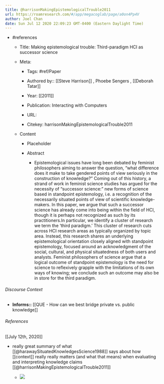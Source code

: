 ```yaml
---
title: @harrisonMakingEpistemologicalTrouble2011
url: https://roamresearch.com/#/app/megacoglab/page/a0on4Pp4V
author: Joel Chan
date: Sun Jul 12 2020 22:09:23 GMT-0400 (Eastern Daylight Time)
---
```


- #references

    - Title: Making epistemological trouble: Third-paradigm HCI as successor science

    - Meta:

        - Tags: #ref/Paper

        - Authored by::  [[Steve Harrison]] ,  Phoebe Sengers ,  [[Deborah Tatar]]

        - Year: [[2011]]

        - Publication: Interacting with Computers

        - URL:

        - Citekey: harrisonMakingEpistemologicalTrouble2011

    - Content

        - Placeholder

        - Abstract

            - Epistemological issues have long been debated by feminist philosophers aiming to answer the question, “what difference does it make to take gendered points of view seriously in the construction of knowledge?” Coming out of this history, a strand of work in feminist science studies has argued for the necessity of “successor science:” new forms of science based in standpoint epistemology, i.e. a recognition of the necessarily situated points of view of scientific knowledge-makers. In this paper, we argue that such a successor science has already come into being within the field of HCI, though it is perhaps not recognized as such by its practitioners.In particular, we identify a cluster of research we term the ‘third paradigm.’ This cluster of research cuts across HCI research areas as typically organized by topic area. Instead, this research shares an underlying epistemological orientation closely aligned with standpoint epistemology, focused around an acknowledgment of the social, cultural, and physical situatedness of both users and analysts. Feminist philosophers of science argue that a logical outcome of standpoint epistemology is the need for science to reflexively grapple with the limitations of its own ways of knowing; we conclude such an outcome may also be in store for the third paradigm.

###### Discourse Context

- **Informs::** [[QUE - How can we best bridge private vs. public knowledge]]

###### References

[[July 12th, 2020]]

- really great summary of what [[@harawaySituatedKnowledgesScience1988]] says about how [[context]] really really matters (and what that means) when evaluating and interpreting knowledge claims [[@harrisonMakingEpistemologicalTrouble2011]]

    - ![](https://firebasestorage.googleapis.com/v0/b/firescript-577a2.appspot.com/o/imgs%2Fapp%2Fmegacoglab%2FUMEyGlsYop.png?alt=media&token=6d4ce0df-ed3f-4b47-9243-454d2831bb91)
